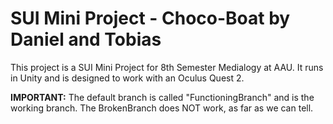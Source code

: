 # SUI Mini Project - Choco-Boat by Daniel and Tobias
This project is a SUI Mini Project for 8th Semester Medialogy at AAU. It runs in Unity and is designed to work with an Oculus Quest 2.

**IMPORTANT:** The default branch is called "FunctioningBranch" and is the working branch. The BrokenBranch does NOT work, as far as we can tell.
